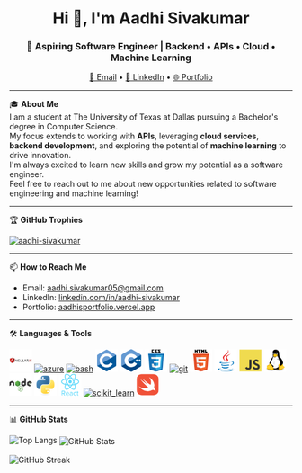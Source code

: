 <h1 align="center">Hi 👋, I'm Aadhi Sivakumar</h1>

<h3 align="center">🚀 Aspiring Software Engineer | Backend • APIs • Cloud • Machine Learning</h3>

<p align="center">
  <a href="mailto:aadhi.sivakumar05@gmail.com">📧 Email</a> •
  <a href="https://linkedin.com/in/aadhi-sivakumar" target="_blank">🔗 LinkedIn</a> •
  <a href="https://aadhisportfolio.vercel.app" target="_blank">🌐 Portfolio</a>
</p>

---

🎓 **About Me**  
I am a student at The University of Texas at Dallas pursuing a Bachelor's degree in Computer Science.  
My focus extends to working with **APIs**, leveraging **cloud services**, **backend development**, and exploring the potential of **machine learning** to drive innovation.  
I'm always excited to learn new skills and grow my potential as a software engineer.  
Feel free to reach out to me about new opportunities related to software engineering and machine learning!

---

🏆 **GitHub Trophies**

<p align="left">
  <a href="https://github.com/ryo-ma/github-profile-trophy">
    <img src="https://github-profile-trophy.vercel.app/?username=aadhi-sivakumar" alt="aadhi-sivakumar" />
  </a>
</p>

---

📫 **How to Reach Me**

- Email: [aadhi.sivakumar05@gmail.com](mailto:aadhi.sivakumar05@gmail.com)
- LinkedIn: [linkedin.com/in/aadhi-sivakumar](https://linkedin.com/in/aadhi-sivakumar)
- Portfolio: [aadhisportfolio.vercel.app](https://aadhisportfolio.vercel.app)

---

🛠️ **Languages & Tools**

<p align="left">
  <a href="https://angular.io" target="_blank"><img src="https://raw.githubusercontent.com/devicons/devicon/master/icons/angularjs/angularjs-original-wordmark.svg" alt="angularjs" width="40" height="40"/></a>
  <a href="https://azure.microsoft.com/en-in/" target="_blank"><img src="https://www.vectorlogo.zone/logos/microsoft_azure/microsoft_azure-icon.svg" alt="azure" width="40" height="40"/></a>
  <a href="https://www.gnu.org/software/bash/" target="_blank"><img src="https://www.vectorlogo.zone/logos/gnu_bash/gnu_bash-icon.svg" alt="bash" width="40" height="40"/></a>
  <a href="https://www.cprogramming.com/" target="_blank"><img src="https://raw.githubusercontent.com/devicons/devicon/master/icons/c/c-original.svg" alt="c" width="40" height="40"/></a>
  <a href="https://www.w3schools.com/cpp/" target="_blank"><img src="https://raw.githubusercontent.com/devicons/devicon/master/icons/cplusplus/cplusplus-original.svg" alt="cplusplus" width="40" height="40"/></a>
  <a href="https://www.w3schools.com/css/" target="_blank"><img src="https://raw.githubusercontent.com/devicons/devicon/master/icons/css3/css3-original-wordmark.svg" alt="css3" width="40" height="40"/></a>
  <a href="https://git-scm.com/" target="_blank"><img src="https://www.vectorlogo.zone/logos/git-scm/git-scm-icon.svg" alt="git" width="40" height="40"/></a>
  <a href="https://www.w3.org/html/" target="_blank"><img src="https://raw.githubusercontent.com/devicons/devicon/master/icons/html5/html5-original-wordmark.svg" alt="html5" width="40" height="40"/></a>
  <a href="https://www.java.com" target="_blank"><img src="https://raw.githubusercontent.com/devicons/devicon/master/icons/java/java-original.svg" alt="java" width="40" height="40"/></a>
  <a href="https://developer.mozilla.org/en-US/docs/Web/JavaScript" target="_blank"><img src="https://raw.githubusercontent.com/devicons/devicon/master/icons/javascript/javascript-original.svg" alt="javascript" width="40" height="40"/></a>
  <a href="https://www.linux.org/" target="_blank"><img src="https://raw.githubusercontent.com/devicons/devicon/master/icons/linux/linux-original.svg" alt="linux" width="40" height="40"/></a>
  <a href="https://nodejs.org" target="_blank"><img src="https://raw.githubusercontent.com/devicons/devicon/master/icons/nodejs/nodejs-original-wordmark.svg" alt="nodejs" width="40" height="40"/></a>
  <a href="https://www.python.org" target="_blank"><img src="https://raw.githubusercontent.com/devicons/devicon/master/icons/python/python-original.svg" alt="python" width="40" height="40"/></a>
  <a href="https://reactjs.org/" target="_blank"><img src="https://raw.githubusercontent.com/devicons/devicon/master/icons/react/react-original-wordmark.svg" alt="react" width="40" height="40"/></a>
  <a href="https://scikit-learn.org/" target="_blank"><img src="https://upload.wikimedia.org/wikipedia/commons/0/05/Scikit_learn_logo_small.svg" alt="scikit_learn" width="40" height="40"/></a>
  <a href="https://developer.apple.com/swift/" target="_blank"><img src="https://raw.githubusercontent.com/devicons/devicon/master/icons/swift/swift-original.svg" alt="swift" width="40" height="40"/></a>
</p>

---

📊 **GitHub Stats**

<p>
  <img align="left" src="https://github-readme-stats.vercel.app/api/top-langs?username=aadhi-sivakumar&show_icons=true&locale=en&layout=compact" alt="Top Langs" />
</p>

<p>&nbsp;<img align="center" src="https://github-readme-stats.vercel.app/api?username=aadhi-sivakumar&show_icons=true&locale=en" alt="GitHub Stats" /></p>

<p><img align="center" src="https://github-readme-streak-stats.herokuapp.com/?user=aadhi-sivakumar&" alt="GitHub Streak" /></p>
